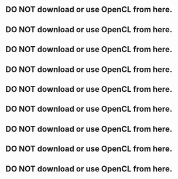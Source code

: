## DO NOT download or use OpenCL from here.
## DO NOT download or use OpenCL from here.
## DO NOT download or use OpenCL from here.
## DO NOT download or use OpenCL from here.
## DO NOT download or use OpenCL from here.
## DO NOT download or use OpenCL from here.
## DO NOT download or use OpenCL from here.
## DO NOT download or use OpenCL from here.
## DO NOT download or use OpenCL from here.
